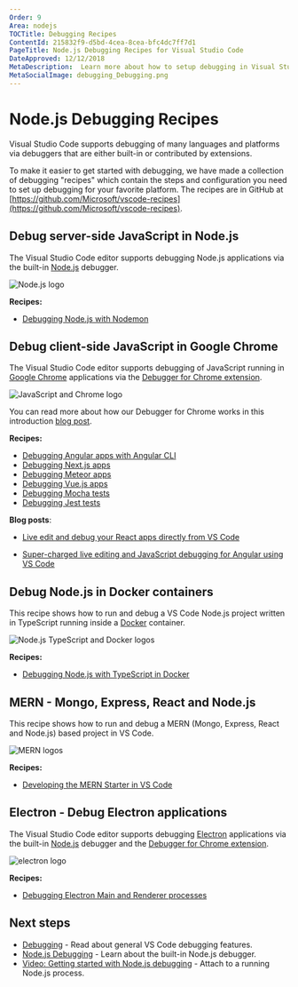 ```yaml
---
Order: 9
Area: nodejs
TOCTitle: Debugging Recipes
ContentId: 215832f9-d5bd-4cea-8cea-bfc4dc7ff7d1
PageTitle: Node.js Debugging Recipes for Visual Studio Code
DateApproved: 12/12/2018
MetaDescription:  Learn more about how to setup debugging in Visual Studio Code with debugging recipes
MetaSocialImage: debugging_Debugging.png
---
```

# Node.js Debugging Recipes

Visual Studio Code supports debugging of many languages and platforms via debuggers that are either built-in or contributed by extensions.

To make it easier to get started with debugging, we have made a collection of debugging "recipes" which contain the steps and configuration you need to set up debugging for your favorite platform. The recipes are in GitHub at [https://github.com/Microsoft/vscode-recipes](https://github.com/Microsoft/vscode-recipes).

## Debug server-side JavaScript in Node.js

The Visual Studio Code editor supports debugging Node.js applications via the built-in [Node.js](https://nodejs.org/) debugger.

![Node.js logo](images/recipes/nodejs.png)

**Recipes:**

- [Debugging Node.js with Nodemon](https://github.com/Microsoft/vscode-recipes/tree/master/nodemon)

## Debug client-side JavaScript in Google Chrome

The Visual Studio Code editor supports debugging of JavaScript running in [Google Chrome](https://electron.atom.io) applications via the [Debugger for Chrome extension](https://marketplace.visualstudio.com/items?itemName=msjsdiag.debugger-for-chrome).

![JavaScript and Chrome logo](images/recipes/chrome.png)

You can read more about how our Debugger for Chrome works in this introduction [blog post](https://code.visualstudio.com/blogs/2016/02/23/introducing-chrome-debugger-for-vs-code).

**Recipes:**

- [Debugging Angular apps with Angular CLI](https://github.com/Microsoft/vscode-recipes/tree/master/Angular-CLI)
- [Debugging Next.js apps](https://github.com/Microsoft/vscode-recipes/tree/master/Next-js)
- [Debugging Meteor apps](https://github.com/Microsoft/vscode-recipes/tree/master/meteor)
- [Debugging Vue.js apps](https://github.com/Microsoft/vscode-recipes/tree/master/vuejs-cli)
- [Debugging Mocha tests](https://github.com/Microsoft/vscode-recipes/tree/master/debugging-mocha-tests)
- [Debugging Jest tests](https://github.com/Microsoft/vscode-recipes/tree/master/debugging-jest-tests)

**Blog posts**:

* [Live edit and debug your React apps directly from VS Code](https://medium.com/@auchenberg/live-edit-and-debug-your-react-apps-directly-from-vs-code-without-leaving-the-editor-3da489ed905f)

* [Super-charged live editing and JavaScript debugging for Angular using VS Code](https://medium.com/@auchenberg/super-charged-live-editing-and-javascript-debugging-for-angular-using-visual-studio-code-c29da251ec71)

## Debug Node.js in Docker containers

This recipe shows how to run and debug a VS Code Node.js project written in TypeScript running inside a [Docker](https://www.docker.com) container.

![Node.js TypeScript and Docker logos](images/recipes/node-typescript-docker.png)

**Recipes:**

- [Debugging Node.js with TypeScript in Docker](https://github.com/Microsoft/vscode-recipes/tree/master/Docker-TypeScript)

## MERN - Mongo, Express, React and Node.js

This recipe shows how to run and debug a MERN (Mongo, Express, React and Node.js) based project in VS Code.

![MERN logos](images/recipes/mern.png)

**Recipes:**

- [Developing the MERN Starter in VS Code](https://github.com/Microsoft/vscode-recipes/tree/master/MERN-Starter)

## Electron - Debug Electron applications

The Visual Studio Code editor supports debugging [Electron](https://electron.atom.io) applications via the built-in [Node.js](https://nodejs.org/) debugger and the [Debugger for Chrome extension](https://marketplace.visualstudio.com/items?itemName=msjsdiag.debugger-for-chrome).

![electron logo](images/recipes/electron.png)

**Recipes:**

- [Debugging Electron Main and Renderer processes](https://github.com/Microsoft/vscode-recipes/tree/master/Electron)

## Next steps

* [Debugging](/docs/editor/debugging.md) - Read about general VS Code debugging features.
* [Node.js Debugging](/docs/nodejs/nodejs-debugging.md) - Learn about the built-in Node.js debugger.
* [Video: Getting started with Node.js debugging](https://www.youtube.com/watch?v=2oFKNL7vYV8) - Attach to a running Node.js process.
